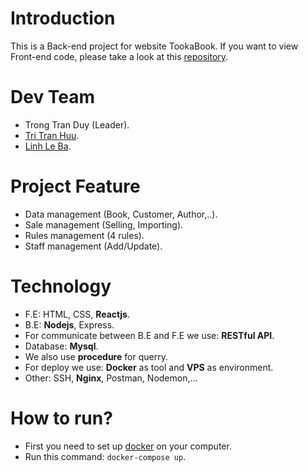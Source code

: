 # Introduction
This is a Back-end project for website TookaBook. If you want to view Front-end code, please take a look at this [repository](https://github.com/nguyentan2212/tooka-book).
# Dev Team
- Trong Tran Duy (Leader).
- [Tri Tran Huu](https://github.com/huutri148).
- [Linh Le Ba](https://github.com/linhleba). 

# Project Feature
- Data management (Book, Customer, Author,..).
- Sale management (Selling, Importing).
- Rules management (4 rules).
- Staff management (Add/Update).

# Technology
- F.E: HTML, CSS, **Reactjs**. 
- B.E: **Nodejs**, Express.
- For communicate between B.E and F.E we use: **RESTful API**.
- Database: **Mysql**. 
- We also use **procedure** for querry.
- For deploy we use: **Docker** as tool and **VPS** as environment.
- Other: SSH, **Nginx**, Postman, Nodemon,... 

# How to run?
- First you need to set up [docker](https://docs.docker.com/get-docker/) on your computer.
- Run this command: `docker-compose up`.